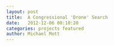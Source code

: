 ```yaml
---
layout: post
title:  A Congressional 'Drone' Search
date:   2012-12-06 00:10:20
categories: projects featured
author: Michael Mott
---
```

